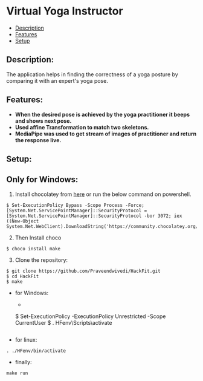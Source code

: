 # Virtual Yoga Instructor

* [Description](#description)
* [Features](#features)
* [Setup](#setup)

## Description:
The application helps in finding the correctness of a yoga posture by comparing it with an expert's yoga pose. 

## Features:
* **When the desired pose is achieved by the yoga practitioner it beeps and shows next pose.**
* **Used affine Transformation to match two skeletons.**
* **MediaPipe was used to get stream of images of practitioner and return the response live.**

## Setup:

## Only for Windows:
1. Install chocolatey from [here](https://chocolatey.org/install) or run the below command on powershell.
```
$ Set-ExecutionPolicy Bypass -Scope Process -Force; [System.Net.ServicePointManager]::SecurityProtocol = [System.Net.ServicePointManager]::SecurityProtocol -bor 3072; iex ((New-Object System.Net.WebClient).DownloadString('https://community.chocolatey.org/install.ps1'))
```
2. Then Install choco
```
$ choco install make
```
3. Clone the repository:
```
$ git clone https://github.com/Praveendwivedi/HackFit.git 
$ cd HackFit
$ make
```
  - for Windows:
    - ```
    $ Set-ExecutionPolicy -ExecutionPolicy Unrestricted -Scope CurrentUser
    $ . HFenv\Scripts\activate
    ```
  - for linux:
  ```
  . ./HFenv/bin/activate
  ```
  - finally:
  ```
  make run
  ```  

